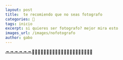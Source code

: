 ```yaml
---
layout: post
title:  te recomiendo que no seas fotografo
categories: 📸
tags: inicio
excerpt: si quieres ser fotografo? mejor mira esto
images_url: /images/nofotografo
author: gabo
---
```


<amp-instagram
    data-shortcode="fBwFP"
    data-captioned
    width="400"
    height="400"
    layout="responsive">
</amp-instagram>

🔜🔜🔜🔜🔜🔜💩💩💩💩💩💩💩💩💩💩💩💩💩💩💩💩💩💩💩💩💩 
